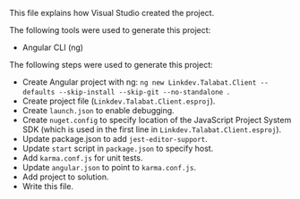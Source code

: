 This file explains how Visual Studio created the project.

The following tools were used to generate this project:
- Angular CLI (ng)

The following steps were used to generate this project:
- Create Angular project with ng: `ng new Linkdev.Talabat.Client --defaults --skip-install --skip-git --no-standalone `.
- Create project file (`Linkdev.Talabat.Client.esproj`).
- Create `launch.json` to enable debugging.
- Create `nuget.config` to specify location of the JavaScript Project System SDK (which is used in the first line in `Linkdev.Talabat.Client.esproj`).
- Update package.json to add `jest-editor-support`.
- Update `start` script in `package.json` to specify host.
- Add `karma.conf.js` for unit tests.
- Update `angular.json` to point to `karma.conf.js`.
- Add project to solution.
- Write this file.
